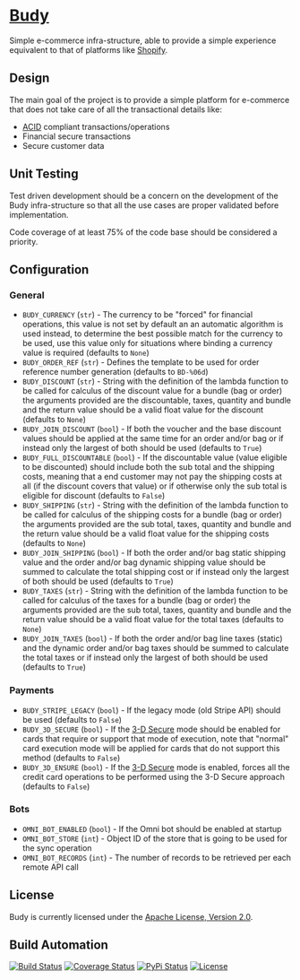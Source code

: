 # [Budy](http://budy.hive.pt)

Simple e-commerce infra-structure, able to provide a simple experience equivalent to that
of platforms like [Shopify](http://www.shopify.com).

## Design

The main goal of the project is to provide a simple platform for e-commerce that does not
take care of all the transactional details like:

*  [ACID](http://en.wikipedia.org/wiki/ACID) compliant transactions/operations
*  Financial secure transactions
*  Secure customer data

## Unit Testing

Test driven development should be a concern on the development of the Budy infra-structure
so that all the use cases are proper validated before implementation.

Code coverage of at least 75% of the code base should be considered a priority.

## Configuration

### General

* `BUDY_CURRENCY` (`str`) - The currency to be "forced" for financial operations, this value is not
set by default an an automatic algorithm is used instead, to determine the best possible match for the
currency to be used, use this value only for situations where binding a currency value is required (defaults to `None`)
* `BUDY_ORDER_REF` (`str`) - Defines the template to be used for order reference number generation (defaults to `BD-%06d`)
* `BUDY_DISCOUNT` (`str`) - String with the definition of the lambda function to be called for calculus of the
discount value for a bundle (bag or order) the arguments provided are the discountable, taxes, quantity and bundle and the return
value should be a valid float value for the discount (defaults to `None`)
* `BUDY_JOIN_DISCOUNT` (`bool`) - If both the voucher and the base discount values should be applied at the same time for
an order and/or bag or if instead only the largest of both should be used (defaults to `True`)
* `BUDY_FULL_DISCOUNTABLE` (`bool`) - If the discountable value (value eligible to be discounted) should include both the
sub total and the shipping costs, meaning that a end customer may not pay the shipping costs at all (if the discount covers that
value) or if otherwise only the sub total is eligible for discount (defaults to `False`)
* `BUDY_SHIPPING` (`str`) - String with the definition of the lambda function to be called for calculus of the
shipping costs for a bundle (bag or order) the arguments provided are the sub total, taxes, quantity and bundle and the return
value should be a valid float value for the shipping costs (defaults to `None`)
* `BUDY_JOIN_SHIPPING` (`bool`) - If both the order and/or bag static shipping value and the order and/or bag dynamic shipping value
should be summed to calculate the total shipping cost or if instead only the largest of both should be used (defaults to `True`)
* `BUDY_TAXES` (`str`) - String with the definition of the lambda function to be called for calculus of the
taxes for a bundle (bag or order) the arguments provided are the sub total, taxes, quantity and bundle and the return
value should be a valid float value for the total taxes (defaults to `None`)
* `BUDY_JOIN_TAXES` (`bool`) - If both the order and/or bag line taxes (static) and the dynamic order and/or bag taxes should
be summed to calculate the total taxes or if instead only the largest of both should be used (defaults to `True`)

### Payments

* `BUDY_STRIPE_LEGACY` (`bool`) - If the legacy mode (old Stripe API) should be used (defaults to `False`)
* `BUDY_3D_SECURE` (`bool`) - If the [3-D Secure](https://en.wikipedia.org/wiki/3-D_Secure) mode should be enabled for cards that
require or support that mode of execution, note that "normal" card execution mode will be applied for cards that do not support
this method (defaults to `False`)
* `BUDY_3D_ENSURE` (`bool`) - If the [3-D Secure](https://en.wikipedia.org/wiki/3-D_Secure) mode is enabled, forces all the credit
card operations to be performed using the 3-D Secure approach (defaults to `False`)

### Bots

* `OMNI_BOT_ENABLED` (`bool`) - If the Omni bot should be enabled at startup
* `OMNI_BOT_STORE` (`int`) - Object ID of the store that is going to be used for the sync operation
* `OMNI_BOT_RECORDS` (`int`) - The number of records to be retrieved per each remote API call

## License

Budy is currently licensed under the [Apache License, Version 2.0](http://www.apache.org/licenses/).

## Build Automation

[![Build Status](https://travis-ci.org/hivesolutions/budy.svg?branch=master)](https://travis-ci.org/hivesolutions/budy)
[![Coverage Status](https://coveralls.io/repos/hivesolutions/budy/badge.svg?branch=master)](https://coveralls.io/r/hivesolutions/budy?branch=master)
[![PyPi Status](https://img.shields.io/pypi/v/budy.svg)](https://pypi.python.org/pypi/budy)
[![License](http://img.shields.io/badge/license-Apache%202.0-blue.svg)](http://www.apache.org/licenses/)
